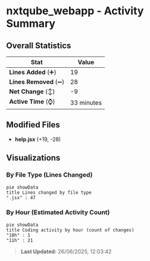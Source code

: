# nxtqube_webapp - Activity Summary 

## Overall Statistics

| Stat                   | Value                                                             |
| ---------------------- | ----------------------------------------------------------------- |
| **Lines Added** (➕)   | 19                                          |
| **Lines Removed** (➖) | 28                                        |
| **Net Change** (↕)    | -9                |
| **Active Time** (⌚)   | 33 minutes |


## Modified Files
- **help.jsx** (+19, -28)

## Visualizations

### By File Type (Lines Changed)

```mermaid
pie showData
title Lines changed by file type
".jsx" : 47
```

### By Hour (Estimated Activity Count)

```mermaid
pie showData
title Coding activity by hour (count of changes)
"10h" : 1
"11h" : 21
```


> **Last Updated:** 26/06/2025, 12:03:42